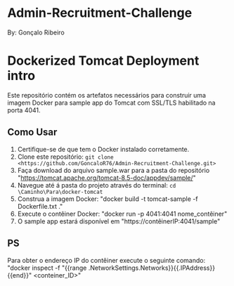 # Admin-Recruitment-Challenge
By: Gonçalo Ribeiro

# Dockerized Tomcat Deployment intro

Este repositório contém os artefatos necessários para construir uma imagem Docker para sample app do Tomcat com SSL/TLS habilitado na porta 4041.

## Como Usar

1. Certifique-se de que tem o Docker instalado corretamente.
2. Clone este repositório: `git clone <https://github.com/GoncaloR76/Admin-Recruitment-Challenge.git>`
3. Faça download do arquivo sample.war para a pasta do repositório "https://tomcat.apache.org/tomcat-8.5-doc/appdev/sample/"
4. Navegue até á pasta do projeto através do terminal: `cd \Caminho\Para\docker-tomcat`
5. Construa a imagem Docker: "docker build -t tomcat-sample -f Dockerfile.txt ."
6. Execute o contêiner Docker: "docker run -p 4041:4041 nome_contêiner"
7. O sample app estará disponível em "https://contêinerIP:4041/sample"

## PS
Para obter o endereço IP do contêiner execute o seguinte comando: "docker inspect -f "{{range .NetworkSettings.Networks}}{{.IPAddress}}{{end}}" <conteiner_ID>"